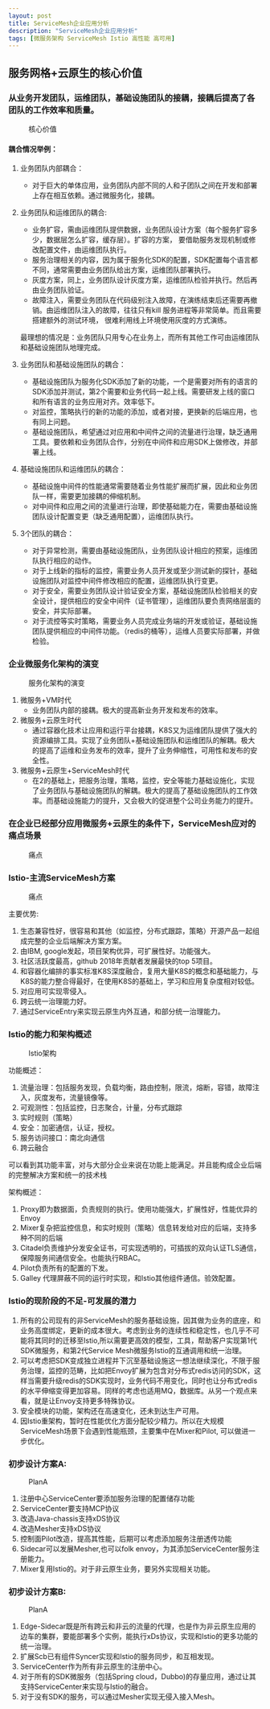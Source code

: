 ```yaml
---
layout: post
title: ServiceMesh企业应用分析
description: "ServiceMesh企业应用分析"
tags: [微服务架构 ServiceMesh Istio 高性能 高可用] 
---
```



## 服务网格+云原生的核心价值
### 从业务开发团队，运维团队，基础设施团队的接耦，接耦后提高了各团队的工作效率和质量。
<figure>
	<img src="/images/2020/istio_appliance/core_value.jpg" alt="">
	<figcaption>核心价值</figcaption>
</figure>

#### 耦合情况举例：
1. 业务团队内部耦合：
   + 对于巨大的单体应用，业务团队内部不同的人和子团队之间在开发和部署上存在相互依赖。通过微服务化，接耦。
2. 业务团队和运维团队的耦合:
   + 业务扩容，需由运维团队提供数据，业务团队设计方案（每个服务扩容多少，数据层怎么扩容，缓存层）。扩容的方案，
   要借助服务发现机制或修改配置文件，由运维团队执行。
   + 服务治理相关的内容，因为属于服务化SDK的配置，SDK配置每个语言都不同，通常需要由业务团队给出方案，运维团队部署执行。
   + 灰度方案，同上，业务团队设计灰度方案，运维团队检验并执行。然后再由业务团队验证。
   + 故障注入，需要业务团队在代码级别注入故障，在演练结束后还需要再撤销。由运维团队注入的故障，往往只有kill 服务进程等非常简单。而且需要搭建额外的测试环境，
   很难利用线上环境使用灰度的方式演练。
   
   最理想的情况是：业务团队只用专心在业务上，而所有其他工作可由运维团队和基础设施团队地理完成。
   
3. 业务团队和基础设施团队的耦合：
   + 基础设施团队为服务化SDK添加了新的功能，一个是需要对所有的语言的SDK添加并测试，第2个需要和业务代码一起上线。需要研发上线的窗口和所有语言的业务应用对齐。效率低下。
   + 对监控，策略执行的新的功能的添加，或者对接，更换新的后端应用，也有同上问题。
   + 基础设施团队，希望通过对应用和中间件之间的流量进行治理，缺乏通用工具。要依赖和业务团队合作，分别在中间件和应用SDK上做修改，并部署上线。
   
4. 基础设施团队和运维团队的耦合：
   + 基础设施中间件的性能通常需要随着业务性能扩展而扩展，因此和业务团队一样，需要更加接耦的伸缩机制。
   + 对中间件和应用之间的流量进行治理，即使基础能力在，需要由基础设施团队设计配置变更（缺乏通用配置），运维团队执行。
   
5. 3个团队的耦合：
   + 对于异常检测，需要由基础设施团队，业务团队设计相应的预案，运维团队执行相应的动作。
   + 对于上线新的指标的监控，需要业务人员开发或至少测试新的探针，基础设施团队对监控中间件修改相应的配置，运维团队执行变更。
   + 对于安全，需要业务团队设计验证安全方案，基础设施团队检验相关的安全设计，提供相应的安全中间件（证书管理），运维团队要负责网络层面的安全，并实际部署。
   + 对于流控等实时策略，需要业务人员完成业务端的开发或验证，基础设施团队提供相应的中间件功能。（redis的桶等），运维人员要实际部署，并做检验。
   
   
### 企业微服务化架构的演变
<figure>
	<img src="/images/2020/istio_appliance/arch_change_with_time.png" alt="">
	<figcaption>服务化架构的演变</figcaption>
</figure>

1. 微服务+VM时代
   + 业务团队内部的接耦。极大的提高新业务开发和发布的效率。
2. 微服务+云原生时代
   + 通过容器化技术让应用和运行平台接耦，K8S又为运维团队提供了强大的资源编排工具。实现了业务团队+基础设施团队和运维团队的解耦。极大的提高了运维和业务发布的效率，提升了业务伸缩性，可用性和发布的安全性。
3. 微服务+云原生+ServiceMesh时代
   + 在2的基础上，把服务治理，策略，监控，安全等能力基础设施化，实现了业务团队与基础设施团队的解耦。极大的提高了基础设施团队的工作效率。而基础设施能力的提升，又会极大的促进整个公司业务能力的提升。

###  在企业已经部分应用微服务+云原生的条件下，ServiceMesh应对的痛点场景
  <figure>
  	<img src="/images/2020/istio_appliance/problems.png" alt="">
  	<figcaption>痛点</figcaption>
  </figure> 
  
### Istio-主流ServiceMesh方案
  <figure>
    <img src="/images/2020/istio_appliance/problems.png" alt="">
    <figcaption>痛点</figcaption>
  </figure> 
 
主要优势:
1. 生态兼容性好，很容易和其他（如监控，分布式跟踪，策略）开源产品一起组成完整的企业后端解决方案方案。
2. 由IBM, google发起，项目架构优异，可扩展性好。功能强大。
3. 社区活跃度最高，github 2018年贡献者发展最快的top 5项目。
4. 和容器化编排的事实标准K8S深度融合，复用大量K8S的概念和基础能力，与K8S的能力整合得最好，在使用K8S的基础上，学习和应用复杂度相对较低。
5. 对应用可实现零侵入。
6. 跨云统一治理能力好。
7. 通过ServiceEntry来实现云原生内外互通，和部分统一治理能力。

### Istio的能力和架构概述
<figure>
    <img src="/images/2020/istio_appliance/1-layer-arch.png" alt="">
    <figcaption>Istio架构</figcaption>
</figure>
 
功能概述：
1. 流量治理：包括服务发现，负载均衡，路由控制，限流，熔断，容错，故障注入，灰度发布，流量镜像等。
1. 可观测性：包括监控，日志聚合，计量，分布式跟踪
1. 实时规则（策略）
1. 安全：加密通信，认证，授权。
1. 服务访问接口：南北向通信
1. 跨云融合

可以看到其功能丰富，对与大部分企业来说在功能上能满足。并且能构成企业后端的完整解决方案和统一的技术栈


架构概述：
1. Proxy即为数据面，负责规则的执行。使用功能强大，扩展性好，性能优异的Envoy
1. Mixer复杂把监控信息，和实时规则（策略）信息转发给对应的后端，支持多种不同的后端
1. Citadel负责维护分发安全证书，可实现透明的，可插拔的双向认证TLS通信，保障服务间通信安全。也能执行RBAC。
1. Pilot负责所有的配置的下发。
1. Galley 代理屏蔽不同的运行时实现，和Istio其他组件通信。验效配置。

### Istio的现阶段的不足-可发展的潜力
1. 所有的公司现有的非ServiceMesh的服务基础设施，因其做为业务的底座，和业务高度绑定，更新的成本很大。考虑到业务的连续性和稳定性，也几乎不可能将其同时的迁移至Istio,所以需要更高效的模型，工具，帮助客户实现第1代SDK微服务，和第2代Service Mesh微服务Istio的互通调用和统一治理。
1. 可以考虑把SDK变成独立进程并下沉至基础设施这一想法继续深化，不限于服务治理，监控的范畴，比如把Envoy扩展为包含对分布式redis访问的SDK，这样当需要升级redis的SDK实现时，业务代码不用变化，同时也让分布式redis的水平伸缩变得更加容易。同样的考虑也适用MQ，数据库。从另一个观点来看，就是让Envoy支持更多特殊协议。
1. 安全模块的功能，架构还在高速变化，还未到达生产可用。
1. 因Istio重架构，暂时在性能优化方面分配较少精力。所以在大规模ServiceMesh场景下会遇到性能瓶颈，主要集中在Mixer和Pilot, 可以做进一步优化。

### 初步设计方案A:
<figure>
    <img src="/images/2020/istio_appliance/planA.png" alt="">
    <figcaption>PlanA</figcaption>
</figure>

1. 注册中心ServiceCenter要添加服务治理的配置储存功能
1. ServiceCenter要支持MCP协议
1. 改造Java-chassis支持xDS协议
1. 改造Mesher支持xDS协议
1. 控制面Pilot改造，提高其性能，后期可以考虑添加服务注册透传功能
1. Sidecar可以发展Mesher,也可以folk envoy，为其添加ServiceCenter服务注册能力。
1. Mixer复用Istio的。对于非云原生业务，要另外实现相关功能。

### 初步设计方案B:
<figure>
    <img src="/images/2020/istio_appliance/planB.png" alt="">
    <figcaption>PlanA</figcaption>
</figure>

1. Edge-Sidecar既是所有跨云和非云的流量的代理，也是作为非云原生应用的边车的集群，要能部署多个实例，能执行xDs协议，实现和Istio的更多功能的统一治理。
1. 扩展Scb已有组件Syncer实现和Istio的服务同步，和互相发现。
1. ServiceCenter作为所有非云原生的注册中心。
1. 对于所有的SDK微服务（包括Spring cloud，Dubbo)的存量应用，通过让其支持ServiceCenter来实现与Istio的融合。
1. 对于没有SDK的服务，可以通过Mesher实现无侵入接入Mesh。
